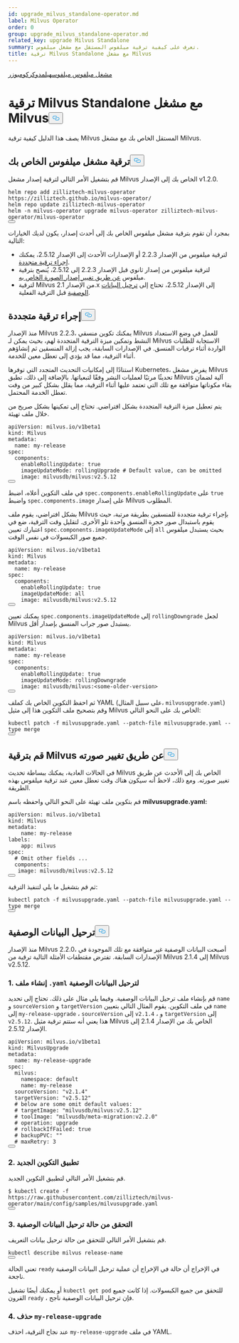 ```yaml
---
id: upgrade_milvus_standalone-operator.md
label: Milvus Operator
order: 0
group: upgrade_milvus_standalone-operator.md
related_key: upgrade Milvus Standalone
summary: تعرف على كيفية ترقية ميلفوس المستقل مع مشغل ميلفوس.
title: ترقية Milvus Standalone مع مشغل Milvus
---
```

<div class="tab-wrapper"><a href="/docs/ar/upgrade_milvus_standalone-operator.md" class='active '>مشغل ميلفوس ميلفوس</a><a href="/docs/ar/upgrade_milvus_standalone-helm.md" class=''>هيلم</a><a href="/docs/ar/upgrade_milvus_standalone-operator.md" class='active '>دوكر</a><a href="/docs/ar/upgrade_milvus_standalone-docker.md" class=''>كومبوزر</a></div>
<h1 id="Upgrade-Milvus-Standalone-with-Milvus-Operator" class="common-anchor-header">ترقية Milvus Standalone مع مشغل Milvus<button data-href="#Upgrade-Milvus-Standalone-with-Milvus-Operator" class="anchor-icon" translate="no">
      <svg translate="no"
        aria-hidden="true"
        focusable="false"
        height="20"
        version="1.1"
        viewBox="0 0 16 16"
        width="16"
      >
        <path
          fill="#0092E4"
          fill-rule="evenodd"
          d="M4 9h1v1H4c-1.5 0-3-1.69-3-3.5S2.55 3 4 3h4c1.45 0 3 1.69 3 3.5 0 1.41-.91 2.72-2 3.25V8.59c.58-.45 1-1.27 1-2.09C10 5.22 8.98 4 8 4H4c-.98 0-2 1.22-2 2.5S3 9 4 9zm9-3h-1v1h1c1 0 2 1.22 2 2.5S13.98 12 13 12H9c-.98 0-2-1.22-2-2.5 0-.83.42-1.64 1-2.09V6.25c-1.09.53-2 1.84-2 3.25C6 11.31 7.55 13 9 13h4c1.45 0 3-1.69 3-3.5S14.5 6 13 6z"
        ></path>
      </svg>
    </button></h1><p>يصف هذا الدليل كيفية ترقية Milvus المستقل الخاص بك مع مشغل Milvus.</p>
<h2 id="Upgrade-your-Milvus-operator" class="common-anchor-header">ترقية مشغل ميلفوس الخاص بك<button data-href="#Upgrade-your-Milvus-operator" class="anchor-icon" translate="no">
      <svg translate="no"
        aria-hidden="true"
        focusable="false"
        height="20"
        version="1.1"
        viewBox="0 0 16 16"
        width="16"
      >
        <path
          fill="#0092E4"
          fill-rule="evenodd"
          d="M4 9h1v1H4c-1.5 0-3-1.69-3-3.5S2.55 3 4 3h4c1.45 0 3 1.69 3 3.5 0 1.41-.91 2.72-2 3.25V8.59c.58-.45 1-1.27 1-2.09C10 5.22 8.98 4 8 4H4c-.98 0-2 1.22-2 2.5S3 9 4 9zm9-3h-1v1h1c1 0 2 1.22 2 2.5S13.98 12 13 12H9c-.98 0-2-1.22-2-2.5 0-.83.42-1.64 1-2.09V6.25c-1.09.53-2 1.84-2 3.25C6 11.31 7.55 13 9 13h4c1.45 0 3-1.69 3-3.5S14.5 6 13 6z"
        ></path>
      </svg>
    </button></h2><p>قم بتشغيل الأمر التالي لترقية إصدار مشغل Milvus الخاص بك إلى الإصدار v1.2.0.</p>
<pre><code translate="no">helm repo <span class="hljs-keyword">add</span> zilliztech-milvus-<span class="hljs-keyword">operator</span> https:<span class="hljs-comment">//zilliztech.github.io/milvus-operator/</span>
helm repo update zilliztech-milvus-<span class="hljs-keyword">operator</span>
helm -n milvus-<span class="hljs-keyword">operator</span> upgrade milvus-<span class="hljs-keyword">operator</span> zilliztech-milvus-<span class="hljs-keyword">operator</span>/milvus-<span class="hljs-keyword">operator</span>
<button class="copy-code-btn"></button></code></pre>
<p>بمجرد أن تقوم بترقية مشغل ميلفوس الخاص بك إلى أحدث إصدار، يكون لديك الخيارات التالية:</p>
<ul>
<li>لترقية ميلفوس من الإصدار 2.2.3 أو الإصدارات الأحدث إلى الإصدار 2.5.12، يمكنك <a href="#Conduct-a-rolling-upgrade">إجراء ترقية متجددة</a>.</li>
<li>لترقية ميلفوس من إصدار ثانوي قبل الإصدار 2.2.3 إلى 2.5.12، يُنصح بترقية ميلفوس <a href="#Upgrade-Milvus-by-changing-its-image">عن طريق تغيير إصدار الصورة الخاص به</a>.</li>
<li>لترقية Milvus من الإصدار 2.1.x إلى الإصدار 2.5.12، تحتاج إلى <a href="#Migrate-the-metadata">ترحيل البيانات الوصفية</a> قبل الترقية الفعلية.</li>
</ul>
<h2 id="Conduct-a-rolling-upgrade" class="common-anchor-header">إجراء ترقية متجددة<button data-href="#Conduct-a-rolling-upgrade" class="anchor-icon" translate="no">
      <svg translate="no"
        aria-hidden="true"
        focusable="false"
        height="20"
        version="1.1"
        viewBox="0 0 16 16"
        width="16"
      >
        <path
          fill="#0092E4"
          fill-rule="evenodd"
          d="M4 9h1v1H4c-1.5 0-3-1.69-3-3.5S2.55 3 4 3h4c1.45 0 3 1.69 3 3.5 0 1.41-.91 2.72-2 3.25V8.59c.58-.45 1-1.27 1-2.09C10 5.22 8.98 4 8 4H4c-.98 0-2 1.22-2 2.5S3 9 4 9zm9-3h-1v1h1c1 0 2 1.22 2 2.5S13.98 12 13 12H9c-.98 0-2-1.22-2-2.5 0-.83.42-1.64 1-2.09V6.25c-1.09.53-2 1.84-2 3.25C6 11.31 7.55 13 9 13h4c1.45 0 3-1.69 3-3.5S14.5 6 13 6z"
        ></path>
      </svg>
    </button></h2><p>منذ الإصدار Milvus 2.2.3، يمكنك تكوين منسقي Milvus للعمل في وضع الاستعداد النشط وتمكين ميزة الترقية المتجددة لهم، بحيث يمكن لـ Milvus الاستجابة للطلبات الواردة أثناء ترقيات المنسق. في الإصدارات السابقة، يجب إزالة المنسقين ثم إنشاؤهم أثناء الترقية، مما قد يؤدي إلى تعطل معين للخدمة.</p>
<p>استنادًا إلى إمكانيات التحديث المتجدد التي توفرها Kubernetes، يفرض مشغل Milvus تحديثًا مرتبًا لعمليات النشر وفقًا لتبعياتها. بالإضافة إلى ذلك، تطبق Milvus آلية لضمان بقاء مكوناتها متوافقة مع تلك التي تعتمد عليها أثناء الترقية، مما يقلل بشكل كبير من وقت تعطل الخدمة المحتمل.</p>
<p>يتم تعطيل ميزة الترقية المتجددة بشكل افتراضي. تحتاج إلى تمكينها بشكل صريح من خلال ملف تهيئة.</p>
<pre><code translate="no" class="language-yaml"><span class="hljs-attr">apiVersion:</span> <span class="hljs-string">milvus.io/v1beta1</span>
<span class="hljs-attr">kind:</span> <span class="hljs-string">Milvus</span>
<span class="hljs-attr">metadata:</span>
  <span class="hljs-attr">name:</span> <span class="hljs-string">my-release</span>
<span class="hljs-attr">spec:</span>
  <span class="hljs-attr">components:</span>
    <span class="hljs-attr">enableRollingUpdate:</span> <span class="hljs-literal">true</span>
    <span class="hljs-attr">imageUpdateMode:</span> <span class="hljs-string">rollingUpgrade</span> <span class="hljs-comment"># Default value, can be omitted</span>
    <span class="hljs-attr">image:</span> <span class="hljs-string">milvusdb/milvus:v2.5.12</span>
<button class="copy-code-btn"></button></code></pre>
<p>في ملف التكوين أعلاه، اضبط <code translate="no">spec.components.enableRollingUpdate</code> على <code translate="no">true</code> واضبط <code translate="no">spec.components.image</code> على إصدار Milvus المطلوب.</p>
<p>بشكل افتراضي، يقوم ملف Milvus بإجراء ترقية متجددة للمنسقين بطريقة مرتبة، حيث يقوم باستبدال صور حجرة المنسق واحدة تلو الأخرى. لتقليل وقت الترقية، ضع في اعتبارك تعيين <code translate="no">spec.components.imageUpdateMode</code> إلى <code translate="no">all</code> بحيث يستبدل ميلفوس جميع صور الكبسولات في نفس الوقت.</p>
<pre><code translate="no" class="language-yaml"><span class="hljs-attr">apiVersion:</span> <span class="hljs-string">milvus.io/v1beta1</span>
<span class="hljs-attr">kind:</span> <span class="hljs-string">Milvus</span>
<span class="hljs-attr">metadata:</span>
  <span class="hljs-attr">name:</span> <span class="hljs-string">my-release</span>
<span class="hljs-attr">spec:</span>
  <span class="hljs-attr">components:</span>
    <span class="hljs-attr">enableRollingUpdate:</span> <span class="hljs-literal">true</span>
    <span class="hljs-attr">imageUpdateMode:</span> <span class="hljs-string">all</span>
    <span class="hljs-attr">image:</span> <span class="hljs-string">milvusdb/milvus:v2.5.12</span>
<button class="copy-code-btn"></button></code></pre>
<p>يمكنك تعيين <code translate="no">spec.components.imageUpdateMode</code> إلى <code translate="no">rollingDowngrade</code> لجعل Milvus يستبدل صور جراب المنسق بإصدار أقل.</p>
<pre><code translate="no" class="language-yaml"><span class="hljs-attr">apiVersion:</span> <span class="hljs-string">milvus.io/v1beta1</span>
<span class="hljs-attr">kind:</span> <span class="hljs-string">Milvus</span>
<span class="hljs-attr">metadata:</span>
  <span class="hljs-attr">name:</span> <span class="hljs-string">my-release</span>
<span class="hljs-attr">spec:</span>
  <span class="hljs-attr">components:</span>
    <span class="hljs-attr">enableRollingUpdate:</span> <span class="hljs-literal">true</span>
    <span class="hljs-attr">imageUpdateMode:</span> <span class="hljs-string">rollingDowngrade</span>
    <span class="hljs-attr">image:</span> <span class="hljs-string">milvusdb/milvus:&lt;some-older-version&gt;</span>
<button class="copy-code-btn"></button></code></pre>
<p>ثم احفظ التكوين الخاص بك كملف YAML (على سبيل المثال، <code translate="no">milvusupgrade.yaml</code>) وقم بتصحيح ملف التكوين هذا إلى مثيل Milvus الخاص بك على النحو التالي:</p>
<pre><code translate="no" class="language-shell">kubectl patch -f milvusupgrade.yaml --patch-file milvusupgrade.yaml --type merge 
<button class="copy-code-btn"></button></code></pre>
<h2 id="Upgrade-Milvus-by-changing-its-image" class="common-anchor-header">قم بترقية Milvus عن طريق تغيير صورته<button data-href="#Upgrade-Milvus-by-changing-its-image" class="anchor-icon" translate="no">
      <svg translate="no"
        aria-hidden="true"
        focusable="false"
        height="20"
        version="1.1"
        viewBox="0 0 16 16"
        width="16"
      >
        <path
          fill="#0092E4"
          fill-rule="evenodd"
          d="M4 9h1v1H4c-1.5 0-3-1.69-3-3.5S2.55 3 4 3h4c1.45 0 3 1.69 3 3.5 0 1.41-.91 2.72-2 3.25V8.59c.58-.45 1-1.27 1-2.09C10 5.22 8.98 4 8 4H4c-.98 0-2 1.22-2 2.5S3 9 4 9zm9-3h-1v1h1c1 0 2 1.22 2 2.5S13.98 12 13 12H9c-.98 0-2-1.22-2-2.5 0-.83.42-1.64 1-2.09V6.25c-1.09.53-2 1.84-2 3.25C6 11.31 7.55 13 9 13h4c1.45 0 3-1.69 3-3.5S14.5 6 13 6z"
        ></path>
      </svg>
    </button></h2><p>في الحالات العادية، يمكنك ببساطة تحديث Milvus الخاص بك إلى الأحدث عن طريق تغيير صورته. ومع ذلك، لاحظ أنه سيكون هناك وقت تعطل معين عند ترقية ميلفوس بهذه الطريقة.</p>
<p>قم بتكوين ملف تهيئة على النحو التالي واحفظه باسم <strong>milvusupgrade.yaml:</strong></p>
<pre><code translate="no" class="language-yaml"><span class="hljs-attr">apiVersion:</span> <span class="hljs-string">milvus.io/v1beta1</span>
<span class="hljs-attr">kind:</span> <span class="hljs-string">Milvus</span>
<span class="hljs-attr">metadata:</span>
    <span class="hljs-attr">name:</span> <span class="hljs-string">my-release</span>
<span class="hljs-attr">labels:</span>
    <span class="hljs-attr">app:</span> <span class="hljs-string">milvus</span>
<span class="hljs-attr">spec:</span>
  <span class="hljs-comment"># Omit other fields ...</span>
  <span class="hljs-attr">components:</span>
   <span class="hljs-attr">image:</span> <span class="hljs-string">milvusdb/milvus:v2.5.12</span>
<button class="copy-code-btn"></button></code></pre>
<p>ثم قم بتشغيل ما يلي لتنفيذ الترقية:</p>
<pre><code translate="no" class="language-shell">kubectl patch -f milvusupgrade.yaml --patch-file milvusupgrade.yaml --type merge
<button class="copy-code-btn"></button></code></pre>
<h2 id="Migrate-the-metadata" class="common-anchor-header">ترحيل البيانات الوصفية<button data-href="#Migrate-the-metadata" class="anchor-icon" translate="no">
      <svg translate="no"
        aria-hidden="true"
        focusable="false"
        height="20"
        version="1.1"
        viewBox="0 0 16 16"
        width="16"
      >
        <path
          fill="#0092E4"
          fill-rule="evenodd"
          d="M4 9h1v1H4c-1.5 0-3-1.69-3-3.5S2.55 3 4 3h4c1.45 0 3 1.69 3 3.5 0 1.41-.91 2.72-2 3.25V8.59c.58-.45 1-1.27 1-2.09C10 5.22 8.98 4 8 4H4c-.98 0-2 1.22-2 2.5S3 9 4 9zm9-3h-1v1h1c1 0 2 1.22 2 2.5S13.98 12 13 12H9c-.98 0-2-1.22-2-2.5 0-.83.42-1.64 1-2.09V6.25c-1.09.53-2 1.84-2 3.25C6 11.31 7.55 13 9 13h4c1.45 0 3-1.69 3-3.5S14.5 6 13 6z"
        ></path>
      </svg>
    </button></h2><p>منذ الإصدار Milvus 2.2.0، أصبحت البيانات الوصفية غير متوافقة مع تلك الموجودة في الإصدارات السابقة. تفترض مقتطفات الأمثلة التالية ترقية من Milvus 2.1.4 إلى Milvus v2.5.12.</p>
<h3 id="1-Create-a-yaml-file-for-metadata-migration" class="common-anchor-header">1. إنشاء ملف <code translate="no">.yaml</code> لترحيل البيانات الوصفية</h3><p>قم بإنشاء ملف ترحيل البيانات الوصفية. وفيما يلي مثال على ذلك. تحتاج إلى تحديد <code translate="no">name</code> و <code translate="no">sourceVersion</code> و <code translate="no">targetVersion</code> في ملف التكوين. يقوم المثال التالي بتعيين <code translate="no">name</code> إلى <code translate="no">my-release-upgrade</code> ، <code translate="no">sourceVersion</code> إلى <code translate="no">v2.1.4</code> ، و <code translate="no">targetVersion</code> إلى <code translate="no">v2.5.12</code>. هذا يعني أنه ستتم ترقية مثيل Milvus الخاص بك من الإصدار 2.1.4 إلى الإصدار 2.5.12.</p>
<pre><code translate="no"><span class="hljs-attr">apiVersion:</span> <span class="hljs-string">milvus.io/v1beta1</span>
<span class="hljs-attr">kind:</span> <span class="hljs-string">MilvusUpgrade</span>
<span class="hljs-attr">metadata:</span>
  <span class="hljs-attr">name:</span> <span class="hljs-string">my-release-upgrade</span>
<span class="hljs-attr">spec:</span>
  <span class="hljs-attr">milvus:</span>
    <span class="hljs-attr">namespace:</span> <span class="hljs-string">default</span>
    <span class="hljs-attr">name:</span> <span class="hljs-string">my-release</span>
  <span class="hljs-attr">sourceVersion:</span> <span class="hljs-string">&quot;v2.1.4&quot;</span>
  <span class="hljs-attr">targetVersion:</span> <span class="hljs-string">&quot;v2.5.12&quot;</span>
  <span class="hljs-comment"># below are some omit default values:</span>
  <span class="hljs-comment"># targetImage: &quot;milvusdb/milvus:v2.5.12&quot;</span>
  <span class="hljs-comment"># toolImage: &quot;milvusdb/meta-migration:v2.2.0&quot;</span>
  <span class="hljs-comment"># operation: upgrade</span>
  <span class="hljs-comment"># rollbackIfFailed: true</span>
  <span class="hljs-comment"># backupPVC: &quot;&quot;</span>
  <span class="hljs-comment"># maxRetry: 3</span>
<button class="copy-code-btn"></button></code></pre>
<h3 id="2-Apply-the-new-configuration" class="common-anchor-header">2. تطبيق التكوين الجديد</h3><p>قم بتشغيل الأمر التالي لتطبيق التكوين الجديد.</p>
<pre><code translate="no">$ kubectl <span class="hljs-built_in">create</span> -f https://raw.githubusercontent.com/zilliztech/milvus-operator/main/<span class="hljs-built_in">config</span>/samples/milvusupgrade.yaml
<button class="copy-code-btn"></button></code></pre>
<h3 id="3-Check-the-status-of-metadata-migration" class="common-anchor-header">3. التحقق من حالة ترحيل البيانات الوصفية</h3><p>قم بتشغيل الأمر التالي للتحقق من حالة ترحيل بيانات التعريف.</p>
<pre><code translate="no">kubectl <span class="hljs-keyword">describe</span> milvus <span class="hljs-keyword">release</span><span class="hljs-operator">-</span>name
<button class="copy-code-btn"></button></code></pre>
<p>تعني الحالة <code translate="no">ready</code> في الإخراج أن حالة في الإخراج أن عملية ترحيل البيانات الوصفية ناجحة.</p>
<p>أو يمكنك أيضًا تشغيل <code translate="no">kubectl get pod</code> للتحقق من جميع الكبسولات. إذا كانت جميع القرون <code translate="no">ready</code> ، فإن ترحيل البيانات الوصفية ناجح.</p>
<h3 id="4-Delete-my-release-upgrade" class="common-anchor-header">4. حذف <code translate="no">my-release-upgrade</code></h3><p>عند نجاح الترقية، احذف <code translate="no">my-release-upgrade</code> في ملف YAML.</p>
